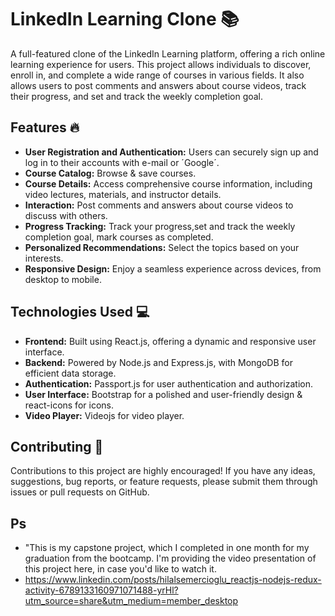 # LinkedIn Learning Clone 📚

A full-featured clone of the LinkedIn Learning platform, offering a rich online learning experience for users. This project allows individuals to discover, enroll in, and complete a wide range of courses in various fields. It also allows users to post comments and answers about course videos, track their progress, and  set and track the weekly completion goal.

## Features 🔥

- **User Registration and Authentication:** Users can securely sign up and log in to their accounts with e-mail or ´Google´.
- **Course Catalog:** Browse & save courses.
- **Course Details:** Access comprehensive course information, including video lectures, materials, and instructor details.
- **Interaction:** Post comments and answers about course videos to discuss with others.
- **Progress Tracking:** Track your progress,set and track the weekly completion goal, mark courses as completed.
- **Personalized Recommendations:** Select the topics based on your interests.
- **Responsive Design:** Enjoy a seamless experience across devices, from desktop to mobile.

## Technologies Used 💻

- **Frontend:** Built using React.js, offering a dynamic and responsive user interface.
- **Backend:** Powered by Node.js and Express.js, with MongoDB for efficient data storage.
- **Authentication:** Passport.js for user authentication and authorization.
- **User Interface:** Bootstrap for a polished and user-friendly design & react-icons for icons.
- **Video Player:** Videojs for video player.

## Contributing 🤝

Contributions to this project are highly encouraged! If you have any ideas, suggestions, bug reports, or feature requests, please submit them through issues or pull requests on GitHub.

## Ps
- "This is my capstone project, which I completed in one month for my graduation from the bootcamp. I'm providing the video presentation of this project here, in case you'd like to watch it.
- https://www.linkedin.com/posts/hilalsemercioglu_reactjs-nodejs-redux-activity-6789133160971071488-yrHl?utm_source=share&utm_medium=member_desktop
